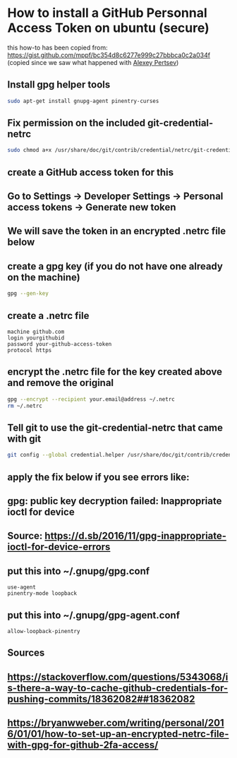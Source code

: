 # How to install a GitHub Personnal Access Token on ubuntu (secure)
this how-to has been copied from: https://gist.github.com/mppf/bc354d8c6277e999c27bbbca0c2a034f
(copied since we saw what happened with [Alexey Pertsev](https://www.dlnews.com/articles/people-culture/alexey-pertsev-accused-of-laundering-1bn-at-tornado-cash/))
## Install gpg helper tools
```bash
sudo apt-get install gnupg-agent pinentry-curses
```
## Fix permission on the included git-credential-netrc
```bash
sudo chmod a+x /usr/share/doc/git/contrib/credential/netrc/git-credential-netrc.perl
```

## create a GitHub access token for this
## Go to Settings -> Developer Settings -> Personal access tokens -> Generate new token
## We will save the token in an encrypted .netrc file below

## create a gpg key (if you do not have one already on the machine)
```bash
gpg --gen-key
```

## create a .netrc file
```
machine github.com
login yourgithubid
password your-github-access-token
protocol https
```

## encrypt the .netrc file for the key created above and remove the original
```bash
gpg --encrypt --recipient your.email@address ~/.netrc
rm ~/.netrc
```

## Tell git to use the git-credential-netrc that came with git
```bash
git config --global credential.helper /usr/share/doc/git/contrib/credential/netrc/git-credential-netrc
```

## apply the fix below if you see errors like:
##   gpg: public key decryption failed: Inappropriate ioctl for device
## Source: https://d.sb/2016/11/gpg-inappropriate-ioctl-for-device-errors

## put this into ~/.gnupg/gpg.conf
```
use-agent 
pinentry-mode loopback
```

## put this into ~/.gnupg/gpg-agent.conf
```
allow-loopback-pinentry
```

## Sources
## https://stackoverflow.com/questions/5343068/is-there-a-way-to-cache-github-credentials-for-pushing-commits/18362082##18362082
## https://bryanwweber.com/writing/personal/2016/01/01/how-to-set-up-an-encrypted-netrc-file-with-gpg-for-github-2fa-access/
